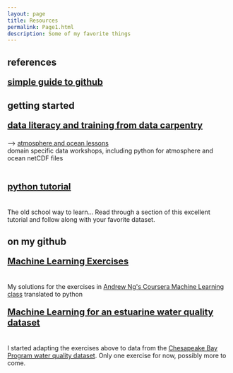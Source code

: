 ```yaml
---
layout: page
title: Resources
permalink: Page1.html
description: Some of my favorite things
---
```


## references
<p style="font-size:20px"> 
<b> <a href="https://rogerdudler.github.io/git-guide/" target="_blank">simple guide to github</a> </b> </p>

## getting started
<p style="font-size:20px"> 
<b> <a href="https://datacarpentry.org/" target="_blank">data literacy and training from data carpentry</a> </b> <br> </p>
--> <a href="https://carpentrieslab.github.io/python-aos-lesson/" target="_blank">atmosphere and ocean lessons</a>
<br> domain specific data workshops, including python for atmosphere and ocean netCDF files
<br> 
<p style="font-size:20px"> 
<br><b> <a href="https://docs.python.org/3/tutorial/" target="_blank">python tutorial</a></b> </p>
<br>The old school way to learn... Read through a section of this excellent tutorial and follow along with your favorite dataset. 

## on my github 
<p style="font-size:20px"> 
<b> <a href="https://github.com/oceanspace/coursera-machine-learning-exercises" target="_blank">Machine Learning Exercises</a></b> </p>
<br>My solutions for the exercises in <a href="https://www.coursera.org/learn/machine-learning" target="_blank">Andrew Ng's Coursera Machine Learning class</a> translated to python 
<br>
<p style="font-size:20px"> 
<b> <a href="https://github.com/oceanspace/Chesapeake-Bay-machine-learning-tutorial" target="_blank">Machine Learning for an estuarine water quality dataset</a> </b> </p>
<br>I started adapting the exercises above to data from the <a href="https://www.chesapeakebay.net/what/downloads/cbp_water_quality_database_1984_present" target="_blank">
Chesapeake Bay Program water quality dataset</a>. Only one exercise for now, possibly more to come.
